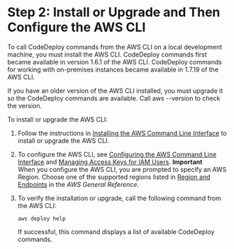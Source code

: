 # Step 2: Install or Upgrade and Then Configure the AWS CLI<a name="getting-started-configure-cli"></a>

To call CodeDeploy commands from the AWS CLI on a local development machine, you must install the AWS CLI\. CodeDeploy commands first became available in version 1\.6\.1 of the AWS CLI\. CodeDeploy commands for working with on\-premises instances became available in 1\.7\.19 of the AWS CLI\. 

If you have an older version of the AWS CLI installed, you must upgrade it so the CodeDeploy commands are available\. Call aws \-\-version to check the version\.

To install or upgrade the AWS CLI:

1. Follow the instructions in [Installing the AWS Command Line Interface](https://docs.aws.amazon.com/cli/latest/userguide/installing.html) to install or upgrade the AWS CLI\.

1. To configure the AWS CLI, see [Configuring the AWS Command Line Interface](https://docs.aws.amazon.com/cli/latest/userguide/cli-chap-getting-started.html) and [Managing Access Keys for IAM Users](https://docs.aws.amazon.com/IAM/latest/UserGuide/ManagingCredentials.html)\.
**Important**  
When you configure the AWS CLI, you are prompted to specify an AWS Region\. Choose one of the supported regions listed in [Region and Endpoints](https://docs.aws.amazon.com/general/latest/gr/rande.html#codedeploy_region) in the *AWS General Reference*\.

1. To verify the installation or upgrade, call the following command from the AWS CLI:

   ```
   aws deploy help
   ```

   If successful, this command displays a list of available CodeDeploy commands\.